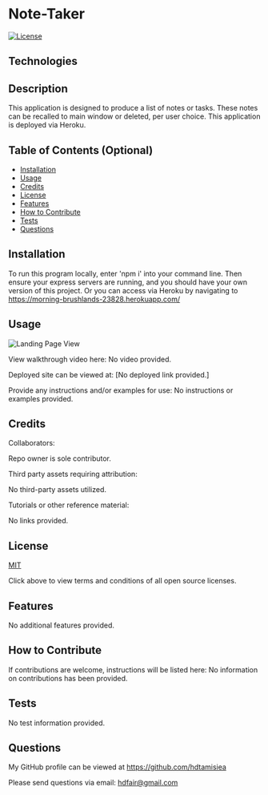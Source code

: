# Note-Taker        
  
  [![License](https://img.shields.io/badge/License-MIT%20-blue.svg)](https://opensource.org/licenses/MIT)

## Technologies



## Description

This application is designed to produce a list of notes or tasks.  These notes can be recalled to main window or deleted, per user choice.  This application is deployed via Heroku.

## Table of Contents (Optional)

- [Installation](#installation)
- [Usage](#usage)
- [Credits](#credits)
- [License](#license)
- [Features](#features)
- [How to Contribute](#how-to-contribute)
- [Tests](#tests)
- [Questions](#questions)

## Installation

To run this program locally, enter 'npm i' into your command line.  Then ensure your express servers are running, and you should have your own version of this project.  Or you can access via Heroku by navigating to https://morning-brushlands-23828.herokuapp.com/

## Usage

![Landing Page View](../public/assets/images/page.png)

View walkthrough video here:
No video provided.

Deployed site can be viewed at: 
[No deployed link provided.]

Provide any instructions and/or examples for use:
No instructions or examples provided.

## Credits

Collaborators:

Repo owner is sole contributor.

Third party assets requiring attribution:

No third-party assets utilized.

Tutorials or other reference material:

No links provided.

## License

[MIT](https://opensource.org/licenses)<br>

Click above to view terms and conditions of all open source licenses.

## Features

No additional features provided.

## How to Contribute

If contributions are welcome, instructions will be listed here: 
No information on contributions has been provided.

## Tests

No test information provided.

## Questions

My GitHub profile can be viewed at https://github.com/hdtamisiea 

Please send questions via email: hdfair@gmail.com